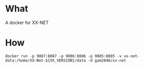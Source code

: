 # What

A docker for XX-NET

# How

`docker run -p 9087:8087 -p 9086:8086 -p 9085:8085 -v xx-net-data:/home/XX-Net-${XX_VERSION}/data -d gam2046/xx-net`

